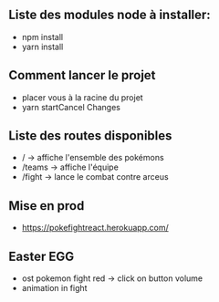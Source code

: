 ## Liste des modules node à installer:
- npm install
- yarn install


## Comment lancer le projet
- placer vous à la racine du projet
- yarn startCancel Changes


## Liste des routes disponibles
- / -> affiche l'ensemble des pokémons
- /teams -> affiche l'équipe
- /fight -> lance le combat contre arceus


## Mise en prod
- https://pokefightreact.herokuapp.com/


## Easter EGG
- ost pokemon fight red -> click on button volume
- animation in fight
